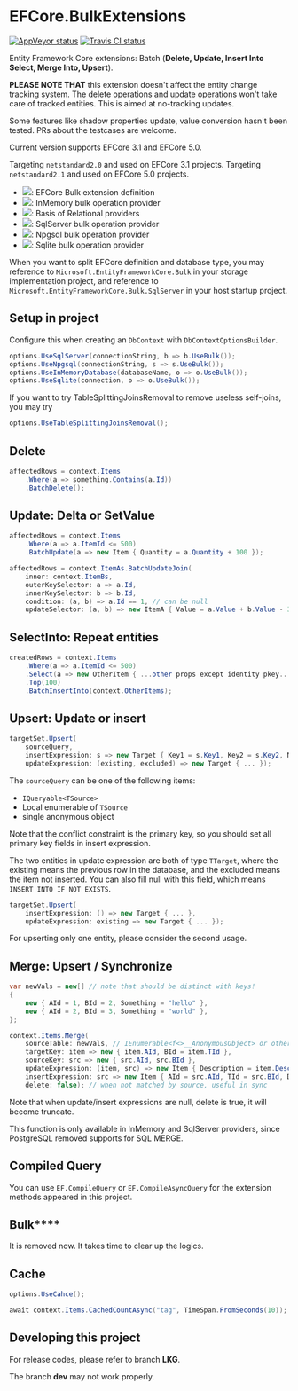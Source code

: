 # EFCore.BulkExtensions

[![AppVeyor status](https://ci.appveyor.com/api/projects/status/8damo2nfqc2sbc2g?svg=true)](https://ci.appveyor.com/project/yang-er/efcore-bulkext) [![Travis CI status](https://travis-ci.com/yang-er/efcore-ext.svg?branch=dev&status=started)](https://travis-ci.com/github/yang-er/efcore-ext)

Entity Framework Core extensions: Batch (**Delete, Update, Insert Into Select, Merge Into, Upsert**).

**PLEASE NOTE THAT** this extension doesn't affect the entity change tracking system. The delete operations and update operations won't take care of tracked entities. This is aimed at no-tracking updates.

Some features like shadow properties update, value conversion hasn't been tested. PRs about the testcases are welcome.

Current version supports EFCore 3.1 and EFCore 5.0.

Targeting `netstandard2.0` and used on EFCore 3.1 projects.
Targeting `netstandard2.1` and used on EFCore 5.0 projects.

- [![](https://img.shields.io/endpoint?url=https%3A%2F%2Fnuget.xylab.fun%2Fv3%2Fpackage%2FMicrosoft.EntityFrameworkCore.Bulk%2Fshields-io.json)](https://nuget.xylab.fun/packages/Microsoft.EntityFrameworkCore.Bulk): EFCore Bulk extension definition
- [![](https://img.shields.io/endpoint?url=https%3A%2F%2Fnuget.xylab.fun%2Fv3%2Fpackage%2FMicrosoft.EntityFrameworkCore.Bulk.InMemory%2Fshields-io.json)](https://nuget.xylab.fun/packages/Microsoft.EntityFrameworkCore.Bulk.InMemory): InMemory bulk operation provider
- [![](https://img.shields.io/endpoint?url=https%3A%2F%2Fnuget.xylab.fun%2Fv3%2Fpackage%2FMicrosoft.EntityFrameworkCore.Bulk.Relational%2Fshields-io.json)](https://nuget.xylab.fun/packages/Microsoft.EntityFrameworkCore.Bulk.Relational): Basis of Relational providers
- [![](https://img.shields.io/endpoint?url=https%3A%2F%2Fnuget.xylab.fun%2Fv3%2Fpackage%2FMicrosoft.EntityFrameworkCore.Bulk.SqlServer%2Fshields-io.json)](https://nuget.xylab.fun/packages/Microsoft.EntityFrameworkCore.Bulk.SqlServer): SqlServer bulk operation provider
- [![](https://img.shields.io/endpoint?url=https%3A%2F%2Fnuget.xylab.fun%2Fv3%2Fpackage%2FMicrosoft.EntityFrameworkCore.Bulk.PostgreSql%2Fshields-io.json)](https://nuget.xylab.fun/packages/Microsoft.EntityFrameworkCore.Bulk.PostgreSql): Npgsql bulk operation provider
- [![](https://img.shields.io/endpoint?url=https%3A%2F%2Fnuget.xylab.fun%2Fv3%2Fpackage%2FMicrosoft.EntityFrameworkCore.Bulk.Sqlite%2Fshields-io.json)](https://nuget.xylab.fun/packages/Microsoft.EntityFrameworkCore.Bulk.Sqlite): Sqlite bulk operation provider

When you want to split EFCore definition and database type, you may reference to `Microsoft.EntityFrameworkCore.Bulk` in your storage implementation project, and reference to `Microsoft.EntityFrameworkCore.Bulk.SqlServer` in your host startup project.

## Setup in project

Configure this when creating an `DbContext` with `DbContextOptionsBuilder`.

```csharp
options.UseSqlServer(connectionString, b => b.UseBulk());
options.UseNpgsql(connectionString, s => s.UseBulk());
options.UseInMemoryDatabase(databaseName, o => o.UseBulk());
options.UseSqlite(connection, o => o.UseBulk());
```

If you want to try TableSplittingJoinsRemoval to remove useless self-joins, you may try

```csharp
options.UseTableSplittingJoinsRemoval();
```

## Delete

```csharp
affectedRows = context.Items
    .Where(a => something.Contains(a.Id))
    .BatchDelete();
```

## Update: Delta or SetValue

```csharp
affectedRows = context.Items
    .Where(a => a.ItemId <= 500)
    .BatchUpdate(a => new Item { Quantity = a.Quantity + 100 });

affectedRows = context.ItemAs.BatchUpdateJoin(
    inner: context.ItemBs,
    outerKeySelector: a => a.Id,
    innerKeySelector: b => b.Id,
    condition: (a, b) => a.Id == 1, // can be null
    updateSelector: (a, b) => new ItemA { Value = a.Value + b.Value - 3 });
```

## SelectInto: Repeat entities

```csharp
createdRows = context.Items
    .Where(a => a.ItemId <= 500)
    .Select(a => new OtherItem { ...other props except identity pkey... })
    .Top(100)
    .BatchInsertInto(context.OtherItems);
```

## Upsert: Update or insert

```csharp
targetSet.Upsert(
    sourceQuery,
    insertExpression: s => new Target { Key1 = s.Key1, Key2 = s.Key2, NormalProp = s.NormalProp },
    updateExpression: (existing, excluded) => new Target { ... });
```

The `sourceQuery` can be one of the following items:
- `IQueryable<TSource>`
- Local enumerable of `TSource`
- single anonymous object

Note that the conflict constraint is the primary key, so you should set all primary key fields in insert expression.

The two entities in update expression are both of type `TTarget`, where the existing means the previous row in the database, and the excluded means the item not inserted. You can also fill null with this field, which means `INSERT INTO IF NOT EXISTS`.

```csharp
targetSet.Upsert(
    insertExpression: () => new Target { ... },
    updateExpression: existing => new Target { ... });
```

For upserting only one entity, please consider the second usage.

## Merge: Upsert / Synchronize

```csharp
var newVals = new[] // note that should be distinct with keys!
{
    new { AId = 1, BId = 2, Something = "hello" },
    new { AId = 2, BId = 3, Something = "world" },
};

context.Items.Merge(
    sourceTable: newVals, // IEnumerable<f<>__AnonymousObject> or other IQueryable
    targetKey: item => new { item.AId, BId = item.TId },
    sourceKey: src => new { src.AId, src.BId },
    updateExpression: (item, src) => new Item { Description = item.Description + src.Something }, // can be null
    insertExpression: src => new Item { AId = src.AId, TId = src.BId, Description = src.Something }, // can be null, and ignore identity pkey
    delete: false); // when not matched by source, useful in sync
```

Note that when update/insert expressions are null, delete is true, it will become truncate.

This function is only available in InMemory and SqlServer providers, since PostgreSQL removed supports for SQL MERGE.

## Compiled Query

You can use `EF.CompileQuery` or `EF.CompileAsyncQuery` for the extension methods appeared in this project.

## Bulk\*\*\*\*

It is removed now. It takes time to clear up the logics.

## Cache

```csharp
options.UseCahce();

await context.Items.CachedCountAsync("tag", TimeSpan.FromSeconds(10));
```

## Developing this project

For release codes, please refer to branch **LKG**.

The branch **dev** may not work properly.
